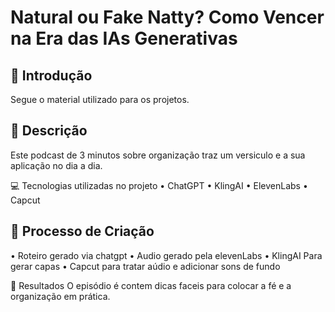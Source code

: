 # Natural ou Fake Natty? Como Vencer na Era das IAs Generativas

## 🚀 Introdução

Segue o material utilizado para os projetos.

## 📒 Descrição
Este podcast de 3 minutos sobre organização traz um versiculo e a sua aplicação no dia a dia.

💻 Tecnologias utilizadas no projeto
•	ChatGPT
•	KlingAI
•	ElevenLabs
•	Capcut

## 🧐 Processo de Criação
•	Roteiro gerado via chatgpt
•	Audio gerado pela elevenLabs
•	KlingAI Para gerar capas
•	Capcut para tratar aúdio e adicionar sons de fundo

🚀 Resultados
O episódio é contem dicas faceis para colocar a fé e a organização em prática.
